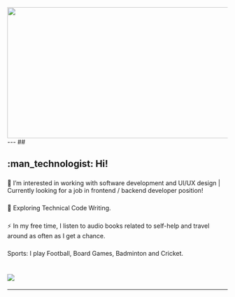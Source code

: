 <div align="center">
  <img src="https://media.giphy.com/media/dWesBcTLavkZuG35MI/giphy.gif" width="600" height="300"/>
</div>
---
## 
<h2> :man_technologist: Hi! </h2>

### 

:telescope:  I’m interested in working with software development and UI/UX design | Currently looking for a job in frontend / backend developer position!

### 

:seedling: Exploring Technical Code Writing.

### 

:zap: In my free time, I listen to audio books related to self-help and travel around as often as I get a chance.

### 

<p> Sports: I play Football, Board Games, Badminton and Cricket. </p>

# ![](https://komarev.com/ghpvc/?username=your-github-mohsinrony&color=blue)

---

<!---
mohsinrony/mohsinrony is a ✨ special ✨ repository because its `README.md` (this file) appears on your GitHub profile.
You can click the Preview link to take a look at your changes.
--->
